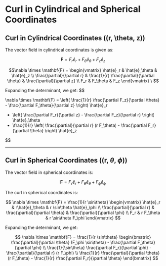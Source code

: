 



# Curl in Cylindrical and Spherical Coordinates

## Curl in Cylindrical Coordinates (\(r, \theta, z\))

The vector field in cylindrical coordinates is given as:

$$\mathbf{F} = F_r \hat{e}_r + F_\theta \hat{e}_\theta + F_z \hat{e}_z$$

$$\nabla \times \mathbf{F} =
\begin{vmatrix}
\hat{e}_r & \hat{e}_\theta & \hat{e}_z \\
\frac{\partial}{\partial r} & \frac{1}{r} \frac{\partial}{\partial \theta} & \frac{\partial}{\partial z} \\
F_r & F_\theta & F_z
\end{vmatrix}
\
$$

Expanding the determinant, we get:
$$

\nabla \times \mathbf{F} =
\left( \frac{1}{r} \frac{\partial F_z}{\partial \theta} - \frac{\partial F_\theta}{\partial z} \right) \hat{e}_r
+ \left( \frac{\partial F_r}{\partial z} - \frac{\partial F_z}{\partial r} \right) \hat{e}_\theta
+ \frac{1}{r} \left( \frac{\partial}{\partial r} (r F_\theta) - \frac{\partial F_r}{\partial \theta} \right) \hat{e}_z

$$


---

## Curl in Spherical Coordinates (\(r, $\theta$, $\phi$\))

The vector field in spherical coordinates is:

$$
\mathbf{F} = F_r \hat{e}_r + F_\theta \hat{e}_\theta + F_\phi \hat{e}_\phi
$$

The curl in spherical coordinates is:

$$
\nabla \times \mathbf{F} =
\frac{1}{r \sin\theta}
\begin{vmatrix}
\hat{e}_r & r\hat{e}_\theta & r \sin\theta \hat{e}_\phi \\
\frac{\partial}{\partial r} & \frac{\partial}{\partial \theta} & \frac{\partial}{\partial \phi} \\
F_r & r F_\theta & r \sin\theta F_\phi
\end{vmatrix}
$$

Expanding the determinant, we get:

$$
\nabla \times \mathbf{F} =
\frac{1}{r \sin\theta}
\begin{bmatrix}
\frac{\partial}{\partial \theta} (F_\phi \sin\theta) - \frac{\partial F_\theta}{\partial \phi} \\
\frac{1}{\sin\theta} \frac{\partial F_r}{\partial \phi} - \frac{\partial}{\partial r} (r F_\phi) \\
\frac{1}{r} \frac{\partial}{\partial \theta} (r F_\theta) - \frac{1}{r} \frac{\partial F_r}{\partial \theta}
\end{bmatrix}
$$


